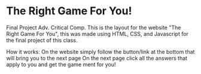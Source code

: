 # The Right Game For You!
Final Project Adv. Critical Comp.
This is the layout for the website "The Right Game For You", this was made using HTML, CSS, and Javascript
for the final project of this class.

How it works: 
On the website simply follow the button/link at the bottom that will bring you to the next page
On the next page click all the answers that apply to you and get the game ment for you!


